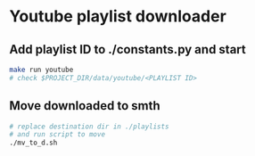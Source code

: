 # Youtube playlist downloader

## Add playlist ID to ./constants.py and start
```bash
make run youtube
# check $PROJECT_DIR/data/youtube/<PLAYLIST ID>
```

## Move downloaded to smth
```bash
# replace destination dir in ./playlists
# and run script to move
./mv_to_d.sh
```
